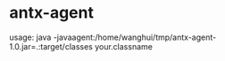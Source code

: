 antx-agent
==========
usage:
java -javaagent:/home/wanghui/tmp/antx-agent-1.0.jar=.:target/classes your.classname

